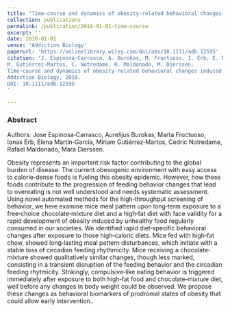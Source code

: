 ```yaml
---
title: "Time-course and dynamics of obesity-related behavioral changes induced by energy-dense foods in mice"
collection: publications
permalink: /publication/2018-01-01-time-course
excerpt: ''
date: 2018-01-01
venue: 'Addiction Biology'
paperurl: 'https://onlinelibrary.wiley.com/doi/abs/10.1111/adb.12595'
citation: 'J. Espinosa‐Carrasco, A. Burokas, M. Fructuoso, I. Erb, E. Martín‐García, 
M. Gutiérrez‐Martos, C. Notredame, R. Maldonado, M. Dierssen. 
Time-course and dynamics of obesity-related behavioral changes induced by energy-dense foods in mice, 
Addiction Biology, 2018. 
DOI: 10.1111/adb.12595
'

---
```

### Abstract

Authors: Jose Espinosa‐Carrasco, Aurelijus Burokas, Marta Fructuoso, Ionas Erb, Elena Martín‐García, 
Miriam Gutiérrez‐Martos, Cedric Notredame, Rafael Maldonado, Mara Dierssen.

Obesity represents an important risk factor contributing to the global burden of disease. The current obesogenic 
environment with easy access to calorie‐dense foods is fueling this obesity epidemic. However, how these foods 
contribute to the progression of feeding behavior changes that lead to overeating is not well understood and needs 
systematic assessment. Using novel automated methods for the high‐throughput screening of behavior, we here examine 
mice meal pattern upon long‐term exposure to a free‐choice chocolate‐mixture diet and a high‐fat diet with face 
validity for a rapid development of obesity induced by unhealthy food regularly consumed in our societies. We 
identified rapid diet‐specific behavioral changes after exposure to those high‐caloric diets. Mice fed with high‐fat 
chow, showed long‐lasting meal pattern disturbances, which initiate with a stable loss of circadian feeding 
rhythmicity. Mice receiving a chocolate‐mixture showed qualitatively similar changes, though less marked, consisting 
in a transient disruption of the feeding behavior and the circadian feeding rhytmicity. Strikingly, compulsive‐like 
eating behavior is triggered immediately after exposure to both high‐fat food and chocolate‐mixture diet, well before 
any changes in body weight could be observed. We propose these changes as behavioral biomarkers of prodromal states of 
obesity that could allow early intervention..

